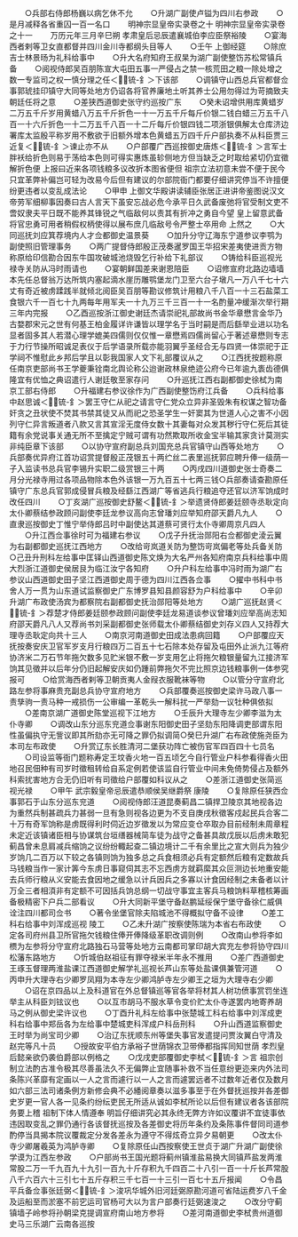 <!-- { "loadSidebar": true } -->
　　○兵部右侍郎杨巍以病乞休不允
　　○升湖广副使卢镒为四川右参政
　　○是月减释各省重囚一百一名口
　　明神宗显皇帝实录卷之十
明神宗显皇帝实录卷之十一
　　万历元年三月辛巳朔  孝肃皇后忌辰遣襄城伯李应臣祭裕陵
　　○宴海西者剌等卫女直都督并四川金川寺都纲头目等人
　　○壬午  上御经筵
　　○除庶吉士林景旸为礼科给事中
　　○升大名府知府王叔杲为湖广副使整饬苏松常镇兵备
　　○阅视侍郎吴百朋陈宣大屯田五事一严侵占之禁一核荒田之粮一除处增之数一专监司之权一慎分理之任＜锍-釒＞下该部
　　○调镇守山西总兵官都督佥事郭琥挂印镇守大同等处地方仍诏各将官养廉地土听其养士公用勿得过为苛摘致夫朝廷任将之意
　　○差狭西道御史张守约巡按广东
　　○癸未诏增供用库黄蜡岁二万五千斤岁用黄蜡八万五千斤折色一十一万五千斤每斤价银二钱白蜡三万五千八百一十六斤折色一十二万五千八百一十二斤每斤价银四钱二项浙银俱解太仓库济边署库太监殷平称岁用不敷欲于旧额外增本色黄蜡五万四千斤户部执奏不从科臣贾三近复＜锍-釒＞谏止亦不从
　　○户部覆广西巡按御史唐炼＜锍-釒＞言军士胖袄给折色则易于荡给本色则可得实惠炼虽轸侧地方但当缺乏之时取给紧切仍宜徵解折色便  上报曰近来各项钱粮多议改折本图省便但  祖宗立法初意未尝不便于民今只宜革弊补偏岂可轻为改易今后但有建议的尔部院衙门都要仔细讲究停当不许擅便纷更违者以变乱成法论
　　○甲申  上御文华殿讲读辅臣张居正进讲帝鉴图说汉文帝劳军细柳事因奏曰古人言天下虽安忘战必危今承平日久武备废弛将官受制文吏不啻奴隶夫平日既不能养其锋锐之气临敌何以责其有折冲之勇自今望  皇上留意武备将官忠勇可用者稍假权柄使得以展布庶几临敌号令严整士卒用命  上然之
　　○大同巡抚刘应箕荐境内人才佥都御史温景葵
　　○加升分守辽海东宁道参议李鹗为副使照旧管理事务
　　○两广提督侍郎殷正茂奏暹罗国王华招宋差夷使进贡方物称原给印信勘合因东牛国攻破城池烧毁乞行补给下礼部议
　　○铸给科臣巡视光禄寺关防从冯时雨请也
　　○宴朝鲜国差来谢恩陪臣
　　○诏修宣府北路边墙墙本先任总督翁万达所筑内塞起滴水崖历雕鹗堡龙门卫至六台子墩凡一万八千七十六丈有奇近被虏蹂践半就倾北阅臣吴百朋等勘议修筑计用粮八千八百一十三石盐菜工食银六千一百七十九两每年用军夫一十九万三千三百一十一名酌量冲缓渐次举行期三年内完报
　　○乙酉巡按浙江御史谢廷杰请崇祀礼部故尚书金华章懋言金华乃古婺郡宋元之世有何基王柏金履详许谦皆以理学名于当时嗣是而后繇举业进以功名显者固多其人若潜心理学媲美四儒则仅仅惟一章懋焉四儒尚留心于著述章懋则专志于力行节操所昭诚足表仪于后学语录所载亦能羽翼乎圣经合无与四贤一体崇祀于正学祠不惟慰此乡邦后学且以彰我国家人文下礼部覆议从之
　　○江西抚按题称原任南京吏部尚书王学夔秉铨南北舆论称公迨谢政林泉绝迹公府今已年逾九袠齿德俱隆宜有优恤之典诏遣行人谢廷敬至家存问
　　○升巡抚江西右副都御史徐栻为南京工部右侍郎
　　○升福建右参议徐作为广西副使整饬府江兵备
　　○兵科给事中赵思诚＜锍-釒＞罢王守仁从祀之请言守仁党众立异非圣毁朱有权谋之智功备奸贪之丑状使不焚其书禁其徒又从而祀之恐圣学生一奸窦其为世道人心之害不小因列守仁异言叛道者八款又言其宣淫无度侍女数十其妻每对众发其秽行守仁死后其徒籍有余党说事关通无所不至擒定宁贼可谓有功然欺取所收金宝半输其家贪计莫测实非纯臣章下该部
　　○以协守宣府副总兵刘国充总兵官镇守山西等处地方
　　○兵部奏优异府江首功诏赏提督殷正茂银五十两纻丝二表里巡抚郭应聘升俸一级荫一子入监读书总兵官李锡升实职二级赏银三十两
　　○丙戌四川道御史张士奇奏二月分光禄寺用过各项品物除本色外该银一万九百五十七两三钱○兵部奏请查勘原任镇守广东总兵官郭成侵冒兵粮及经繇江西湖广等省逃兵行粮追夺还官以济军饷成时改任四川
　　○丁亥湖广巡按御史舒鳌＜锍-釒＞举遗贤侍郎姜廷颐寺丞耿定向太仆卿蔡结参政顾问副使李廷龙参议高向志曾璠刘应举知府邵天爵凡九人
　　○直隶巡按御史丁惟宁举侍郎吕时中副使达其道蔡可贤行太仆寺卿周京凡四人
　　○升江西佥事徐时可为福建右参议
　　○戊子升抚治郧阳右佥都御史淩云翼为右副都御史巡抚江西地方
　　○改给岢岚道关防为整饬岢岚偏老等处兵备关防○己丑升刑科左给事中匡铎山西道御史陈文焕为大名严州各知府南京兵科给事中周大烈浙江道御史侯居艮为临江汝宁各知府
　　○升户科左给事中冯时雨为湖广右参议山西道御史田子坚江西道御史周于德为四川江西各佥事
　　○擢中书科中书舍人万一贯为山东道试监察御史广东博罗县知县颜容舒为户科给事中
　　○辛卯升湖广布政使汤宾为都察院右副都御史抚治郧阳等处地方
　　○湖广巡抚赵贤＜锍-釒＞荐楚才侍郎姜廷颐参政顾问副使李廷龙易道谈参议曾璠刘应举高尚志知府邵天爵凡八人又荐尚书刘采副都御史张师载太仆卿蔡结御史刘存义四人又持荐大理寺丞耿定向共十三人
　　○南京河南道御史田成法患病回籍
　　○户部覆应天抚按奏安庆卫官军岁支月行粮四万二百五十七石除本处存留及屯田外止派九江等府协济米二万石节年拖欠数多见贮米银不敷一岁支用乞止将拖欠粮银量留九江接济军饷其见徵并以后年分仍旧起解安庆如仍踵前弊拖欠不完比照京边钱粮事例一体参究报可
　　○给赏海西者剌等卫朝贡夷人金叚衣服靴袜等物
　　○以管分守宣府北路左参将事麻贵充副总兵协守宣府地方
　　○兵部覆奏巡按御史梁许马政八事一责孳驹一责马种一戒损伤一公审编一革乾头一解科扰一严举劾一议牡种俱依拟
　　○差南京湖广道御史陈堂巡视下江地方
　　○壬辰升大理寺左少卿李滋为太仆寺卿
　　○调改山东分巡东兖道佥事谢东阳御史田子坚劾东阳降调吏部谓东阳性虽偏执守无訾议即其所劾亦无可降之罪仍拟调简○癸巳升湖广右布政使施尧臣为本司左布政使
　　○升赏辽东长胜清河二堡获功阵亡被伤官军四百四十七员名
　　○司设监等衙门题称寿定王坟香火地一百五顷乞今自行管业户科参看得香火田地召民佃种有司岁时徵租转给自系定例若使该监自行管业中间未免倚势侵占及额外科索扰害地方合无仍旧听有司徵给户部覆如科议从之
　　○差浙江道御史张简巡视光禄
　　○甲午  武宗毅皇帝忌辰遣恭顺侯吴继爵祭  康陵
　　○复除原任狭西佥事郭石于山东分巡东兖道
　　○阅视侍郎汪道昆奏蓟昌二镇捍卫陵京其地视各边为重然兵制甚疏兵力甚弱一旦有急则视各边更为不支自庚戌秋徵客戍起民兵合客二十万有奇军饷称是虏既得利时伺近边岁徵发以为常应变仓卒取办目前经制未周章程未定近该镇诸臣相与协谋筑台垣缮器械简车徒为战守之备甚具故戊辰以后虏未敢犯蓟昌曾未息肩减兵缩饷之议纷纷輙起查二镇边境计二千有余里比之宣大则兵为独少岁饷几二百万以下较之各镇则饷为独多总之兵食相须必兵有定额然后粮有定数故兵马钱粮当作一家计筭今东虏日事窥伺其志不忘西虏方就羁縻其众叵测边长地重安能去兵师行粮从义安能去食因地之缓急以计兵因兵之多寡以计食因经制之未备者以计万全三者相湏非有定额不可因括兵饷总纲一切战守事宜主客兵马粮饷料草稽核筹画备极精密下户兵二部看议
　　○升大同新平堡守备赵鹏延绥保宁堡守备徐仁威俱诠注四川都司佥书
　　○著令坐堡官除夫陷城池不得概拟守备不设律
　　○差工科右给事中刘浑成巡视  陵工
　　○乙未升湖广按察使陈瑞为本省右布政使
　　○定各司府州县卫所官拖欠钱粮住俸开俸降级革职改调则例
　　○改南山参将李如槚为左参将分守宣府北路独石马营等处地方云南都司掌印胡大宾充左参将协守四川松藩东路地方
　　○忻城伯赵祖征有罪夺禄米半年永不推用
　　○差广西道御史王琢玉督理两淮盐课江西道御史解学礼巡视长芦山东等处盐课俱兼管河道
　　○丙申升大理寺右少卿罗凤翔为本寺左少卿鸿胪寺左少卿王之垣为大理寺右少卿
　　○诏在京四品以上及科道官在外总督镇巡等官各举将材其人树功偾事赏罚坐连举主从科臣刘铉议也
　　○以互市胡马不服水草令变价贮太仆寺遂罢内地寄养胡马之例从御史梁许议也
　　○丁酉升礼科左给事中张楚城工科右给事中刘浑成吏科右给事中郑岳各为左给事中楚城吏科浑成户科岳刑科
　　○升山西道监察御史王时举为尚宝司少卿
　　○治辽东抚顺东州等堡失事官发遣提问贾汝翼白守清及赵完等凡十员
　　○授故安平伯方承裕子世荫锦衣卫带俸都指挥同知世荫  孝烈皇后懿亲欲仍袭伯爵部以例格之
　　○戊戌吏部覆御史李栻＜锍-釒＞言  祖宗创制立法酌古准令极其尽善虽法久不无偏弊止宜随事补救不当任意纷更迩来内外法司条陈兴革靡有定画以一人之言而遽行以一人之言而遽罢远者不过数年近者仅及数月如六部三法司诸条例方新修会典不必繙阅章奏以滋多事至于在外督抚巡按并各差御史岁更一官人各一见条约纷纭吏民无所适从诚如李栻所论以后但有建议者各该部院务要上稽  祖制下体人情遵奉  明旨仔细讲究必其永终无弊方许如议覆讲不宜徒事依违因取变乱之罪仍通行各该督抚巡按及各差御史将历年条约及条陈事件督同司道参酌停当具揭本院议覆裁定分发各差永为遵守不得炫奇立异夕易朝更
　　○改太仆寺少卿屠羲英为鸿胪寺卿
　　○复除原任山西按察使王世贞于湖广升湖广副使徐学谟为江西左参政
　　○户部尚书王国光题将蓟州镇淮盐易换大同镇芦盐发两淮常股二万一千九百九十九引一百九十斤存积九千四百二十八引一百一十斤长芦常股八千六百六十三引七十五斤存积三千七百一十三引一百七十五斤报闻
　　○令昌平兵备佥事张廷弼＜锍-釒＞浚巩华城外旧河廷弼原勘河道可省陆运费岁八千金及运船至而淤塞不前穵运司官杨可大以为言户部奏行廷弼速浚之
　　○改分守蓟镇墙子岭参将孙朝梁克提调宣府南山地方参将
　　○差河南道御史李栻贵州道御史马三乐湖广云南各巡按
